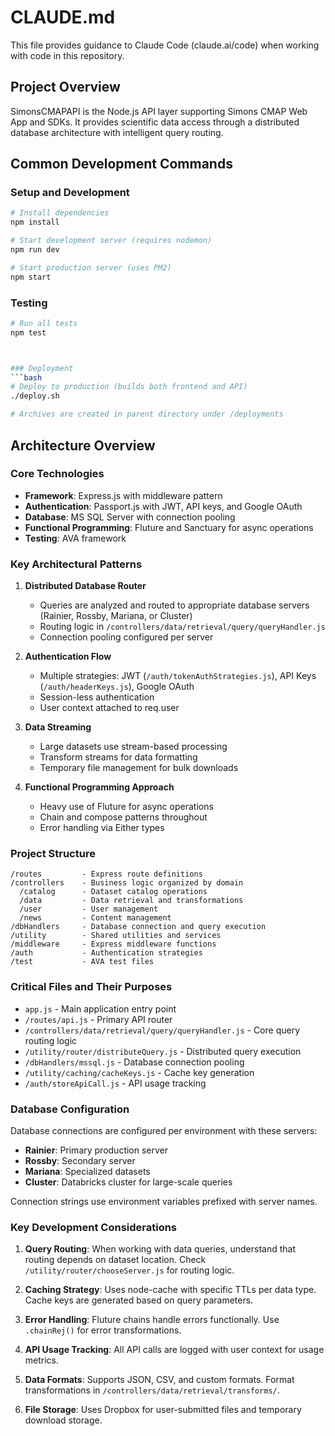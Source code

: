 # CLAUDE.md

This file provides guidance to Claude Code (claude.ai/code) when working with code in this repository.

## Project Overview

SimonsCMAPAPI is the Node.js API layer supporting Simons CMAP Web App and SDKs. It provides scientific data access through a distributed database architecture with intelligent query routing.

## Common Development Commands

### Setup and Development

```bash
# Install dependencies
npm install

# Start development server (requires nodemon)
npm run dev

# Start production server (uses PM2)
npm start
```

### Testing

```bash
# Run all tests
npm test



### Deployment
```bash
# Deploy to production (builds both frontend and API)
./deploy.sh

# Archives are created in parent directory under /deployments
```

## Architecture Overview

### Core Technologies

- **Framework**: Express.js with middleware pattern
- **Authentication**: Passport.js with JWT, API keys, and Google OAuth
- **Database**: MS SQL Server with connection pooling
- **Functional Programming**: Fluture and Sanctuary for async operations
- **Testing**: AVA framework

### Key Architectural Patterns

1. **Distributed Database Router**
   - Queries are analyzed and routed to appropriate database servers (Rainier, Rossby, Mariana, or Cluster)
   - Routing logic in `/controllers/data/retrieval/query/queryHandler.js`
   - Connection pooling configured per server

2. **Authentication Flow**
   - Multiple strategies: JWT (`/auth/tokenAuthStrategies.js`), API Keys (`/auth/headerKeys.js`), Google OAuth
   - Session-less authentication
   - User context attached to req.user

3. **Data Streaming**
   - Large datasets use stream-based processing
   - Transform streams for data formatting
   - Temporary file management for bulk downloads

4. **Functional Programming Approach**
   - Heavy use of Fluture for async operations
   - Chain and compose patterns throughout
   - Error handling via Either types

### Project Structure

```
/routes         - Express route definitions
/controllers    - Business logic organized by domain
  /catalog      - Dataset catalog operations
  /data         - Data retrieval and transformations
  /user         - User management
  /news         - Content management
/dbHandlers     - Database connection and query execution
/utility        - Shared utilities and services
/middleware     - Express middleware functions
/auth           - Authentication strategies
/test           - AVA test files
```

### Critical Files and Their Purposes

- `app.js` - Main application entry point
- `/routes/api.js` - Primary API router
- `/controllers/data/retrieval/query/queryHandler.js` - Core query routing logic
- `/utility/router/distributeQuery.js` - Distributed query execution
- `/dbHandlers/mssql.js` - Database connection pooling
- `/utility/caching/cacheKeys.js` - Cache key generation
- `/auth/storeApiCall.js` - API usage tracking

### Database Configuration

Database connections are configured per environment with these servers:

- **Rainier**: Primary production server
- **Rossby**: Secondary server
- **Mariana**: Specialized datasets
- **Cluster**: Databricks cluster for large-scale queries

Connection strings use environment variables prefixed with server names.

### Key Development Considerations

1. **Query Routing**: When working with data queries, understand that routing depends on dataset location. Check `/utility/router/chooseServer.js` for routing logic.

2. **Caching Strategy**: Uses node-cache with specific TTLs per data type. Cache keys are generated based on query parameters.

3. **Error Handling**: Fluture chains handle errors functionally. Use `.chainRej()` for error transformations.

4. **API Usage Tracking**: All API calls are logged with user context for usage metrics.

5. **Data Formats**: Supports JSON, CSV, and custom formats. Format transformations in `/controllers/data/retrieval/transforms/`.

6. **File Storage**: Uses Dropbox for user-submitted files and temporary download storage.
